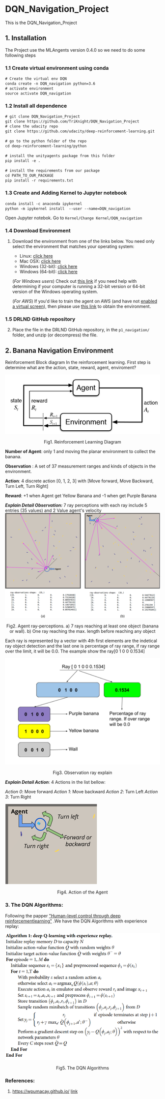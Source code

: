 # DQN_Navigation_Project
This is the DQN_Navigation_Project 
## 1. Installation
The Project use the MLAngents version 0.4.0 so we need to do some following steps
### 1.1 Create virtual environment using conda

```
# Create the virtual env DQN
conda create -n DQN_navigation python=3.6
# activate environment
source activate DQN_navigation
```
### 1.2 Install all dependence
```
# git clone DQN_Navigation_Project
git clone https://github.com/TriKnight/DQN_Navigation_Project
# clone the udacity repo
git clone https://github.com/udacity/deep-reinforcement-learning.git

# go to the python folder of the repo
cd deep-reinforcement-learning/python

# install the unityagents package from this folder
pip install -e .

# install the requirements from our package
cd PATH_TO_OUR_PACKAGE
pip install -r requirements.txt

```
### 1.3 Create and Adding Kernel to Jupyter notebook
```
conda install -c anaconda ipykernel
python -m ipykernel install  --user --name=DQN_navigation
```
Open Jupyter notebok. Go to ```Kernel/Change Kernel/DQN_navigation```

### 1.4 Download Environment
1. Download the environment from one of the links below.  You need only select the environment that matches your operating system:
    - Linux: [click here](https://s3-us-west-1.amazonaws.com/udacity-drlnd/P1/Banana/Banana_Linux.zip)
    - Mac OSX: [click here](https://s3-us-west-1.amazonaws.com/udacity-drlnd/P1/Banana/Banana.app.zip)
    - Windows (32-bit): [click here](https://s3-us-west-1.amazonaws.com/udacity-drlnd/P1/Banana/Banana_Windows_x86.zip)
    - Windows (64-bit): [click here](https://s3-us-west-1.amazonaws.com/udacity-drlnd/P1/Banana/Banana_Windows_x86_64.zip)
    
    (_For Windows users_) Check out [this link](https://support.microsoft.com/en-us/help/827218/how-to-determine-whether-a-computer-is-running-a-32-bit-version-or-64) if you need help with determining if your computer is running a 32-bit version or 64-bit version of the Windows operating system.

    (_For AWS_) If you'd like to train the agent on AWS (and have not [enabled a virtual screen](https://github.com/Unity-Technologies/ml-agents/blob/master/docs/Training-on-Amazon-Web-Service.md)), then please use [this link](https://s3-us-west-1.amazonaws.com/udacity-drlnd/P1/Banana/Banana_Linux_NoVis.zip) to obtain the environment.
 
### 1.5 DRLND GitHub repository
2. Place the file in the DRLND GitHub repository, in the `p1_navigation/` folder, and unzip (or decompress) the file. 


## 2. Banana Navigation Environment
Reinforcement Block diagram
In the reinforcement learning. First step is determine what are the action, state, reward, agent, enviroment?

![alt text](https://github.com/TriKnight/DQN_Navigation_Project/blob/master/pics/reinforcement-learning-fig1-700.jpg)

<p align="center">
Fig1. Reinforcement Learning Diagram
</p>

**Number of Agent**: only 1 and moving the planar environment to collect the banana.

**Observation** : A set of 37 measurement ranges and kinds of objects in the environment.

**Action**: 4 discrete action [0, 1, 2, 3] with [Move forward, Move Backward, Turn Left, Turn Right]

**Reward**:  +1 when Agent get Yellow Banana and -1 when get Purple Banana


***Explain Detail Observation:*** 7 ray perceptions with each ray include 5 entries (35 values) and 2 Value agent's velocity
![alt text](https://github.com/TriKnight/DQN_Navigation_Project/blob/master/pics/banana_env_observations.png)

<p align="center">
  Fig2. Agent ray-perceptions. a) 7 rays reaching at least one object (banana or wall). b) One ray reaching the max. length before reaching any object 
</p>


Each ray is represented by a vector with 4th first elements are the indetical ray object detection and the last one is percentage of ray range, if ray range over the limit, it will be 0.0. The example show the ray[0 1 0 0 0.1534]


![alt text](https://github.com/TriKnight/DQN_Navigation_Project/blob/master/pics/ray_explain.png)

<p align="center">
  Fig3. Observation ray explain
</p>

***Explain Detail Action***: 4 Actions in the list bellow: 

*Action 0*: Move forward 
*Action 1*: Move backward
*Action 2*: Turn Left
*Action 3*: Turn Right


![alt text](https://github.com/TriKnight/DQN_Navigation_Project/blob/master/pics/banana_env_actions.png)


<p align="center">
   Fig4. Action of the Agent
</p>

### 3. The DQN Algorithms:
Following the papper 
["Human-level control through deep reinforcementlearning"](http://files.davidqiu.com//research/nature14236.pdf)
.We have the DQN Algorithms with experience replay:

![alt text](https://github.com/TriKnight/DQN_Navigation_Project/blob/master/pics/DQN_Algorithm.png)

<p align="center">
   Fig5. The DQN Algorithms
</p>



### References:
1. https://wpumacay.github.io/ [link](https://wpumacay.github.io/research_blog/posts/deeprlnd-project1-navigation/?fbclid=IwAR2oHLD-WwJkBdyis6sHMgSDH7-LkjHxaZGELckBTY_Sy_qfLwaxGX2lp4I)

       



